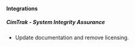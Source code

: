 
#### Integrations
##### CimTrak - System Integrity Assurance
- Update documentation and remove licensing.
